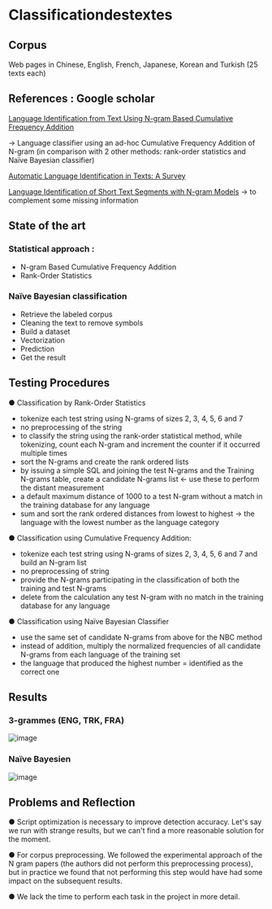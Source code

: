 # Classificationdestextes
## Corpus
Web pages in Chinese, English, French, Japanese, Korean and Turkish (25 texts each)


## References : Google scholar
[Language Identification from Text Using N-gram Based Cumulative Frequency Addition](https://www.researchgate.net/profile/Charles-Tappert/publication/265405649_Language_Identification_from_Text_Using_N-gram_Based_Cumulative_Frequency_Addition/links/54ac4c110cf2479c2ee7b15e/Language-Identification-from-Text-Using-N-gram-Based-Cumulative-Frequency-Addition.pdf)  

-> Language classifier using an ad-hoc Cumulative Frequency Addition of N-gram 
(in comparison with 2 other methods: rank-order statistics and Naïve Bayesian classifier)

[Automatic Language Identification in Texts: A Survey](https://www.jair.org/index.php/jair/article/view/11675)  

[Language Identification of Short Text Segments with N-gram Models](https://aclanthology.org/L10-1193/)
-> to complement some missing information

## State of the art 
### Statistical approach :  

- N-gram Based Cumulative Frequency Addition
- Rank-Order Statistics  

### Naïve Bayesian classification
- Retrieve the labeled corpus
- Cleaning the text to remove symbols
- Build a dataset
- Vectorization 
- Prediction 
- Get the result


## Testing Procedures 
●	Classification by Rank-Order Statistics 
-	tokenize each test string using N-grams of sizes 2, 3, 4, 5, 6 and 7 
-	no preprocessing of the string 
-	to classify the string using the rank-order statistical method, while tokenizing, count each N-gram and increment the counter if it occurred multiple times 
-	sort the N-grams and create the rank ordered lists
-	by issuing a simple SQL and joining the test N-grams and the Training N-grams table, create a candidate N-grams list <- use these to perform the distant measurement 
-	a default maximum distance of 1000 to a test N-gram without a match in the training database for any language
-	sum and sort the rank ordered distances from lowest to highest -> the language with the lowest number as the language category 

●	Classification using Cumulative Frequency Addition:
-	tokenize each test string using N-grams of sizes 2, 3, 4, 5, 6 and 7 and build an N-gram list 
-	no preprocessing of string
-	provide the N-grams participating in the classification of both the training and test N-grams
-	delete from the calculation any test N-gram with no match in the training database for any language

● Classification using Naïve Bayesian Classifier
-	use the same set of candidate N-grams from above for the NBC method
-	instead of addition, multiply the normalized frequencies of all candidate N-grams from each language of the training set
-	the language that produced the highest number = identified as the correct one

## Results 
### 3-grammes (ENG, TRK, FRA)
![image](https://user-images.githubusercontent.com/106084825/205982212-07d8453b-75b8-4d56-a6f9-633f160a3042.png)  

### Naïve Bayesien
![image](https://user-images.githubusercontent.com/106084825/205983292-722178cb-0eb1-448a-a2ba-167c23107ec4.png)

## Problems and Reflection 
● Script optimization is necessary to improve detection accuracy. Let's say we run with strange results, but we can't find a more reasonable solution for the moment.
  
● For corpus preprocessing. We followed the experimental approach of the N gram papers (the authors did not perform this preprocessing process), but in practice we found that not performing this step would have had some impact on the subsequent results.  

● We lack the time to perform each task in the project in more detail.




